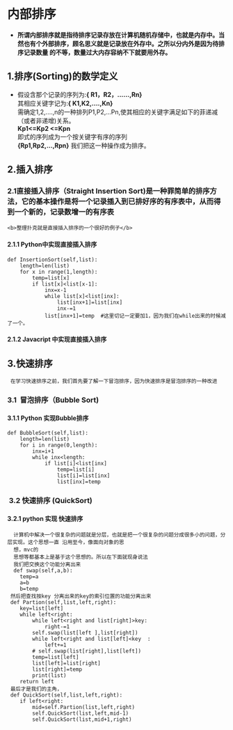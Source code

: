 # 内部排序
-  <b>所谓内部排序就是指待排序记录存放在计算机随机存储中，也就是内存中。当然也有个外部排序，顾名思义就是记录放在外存中。之所以分内外是因为待排序记录数量
  的不等，数量过大内存容纳不下就要用外存。</b>
## 1.排序(Sorting)的数学定义
- 假设含那个记录的序列为:<b>{ R1，R2，......,Rn}</b><br>
  其相应关键字记为:<b>{ K1,K2,....,Kn}</b><br>
  需确定1,2,....,n的一种排列P1,P2,...Pn,使其相应的关键字满足如下的菲递减（或者非递增)关系。<br>
  <b>Kp1<=Kp2 <=Kpn <br></b>
   即式的序列成为一个按关键字有序的序列<br>
   <b>{Rp1,Rp2,...,Rpn}</b> 我们把这一种操作成为排序。
## 2.插入排序
### 2.1直接插入排序（Straight Insertion Sort)是一种罪简单的排序方法，它的基本操作是将一个记录插入到已排好序的有序表中，从而得到一个新的，记录数增一的有序表
	<b>整理扑克就是直接插入排序的一个很好的例子</b>
#### 2.1.1 Python中实现直接插入排序
	def InsertionSort(self,list):
		length=len(list)
		for x in range(1,length):
			temp=list[x]
			if list[x]<list[x-1]:
				inx=x-1
				while list[x]<list[inx]:
					list[inx+1]=list[inx]
					inx-=1
				list[inx+1]=temp  #这里切记一定要加1，因为我们在while出来的时候减了一个。
#### 2.1.2 Javacript 中实现直接插入排序
## 3.快速排序
	 在学习快速排序之前，我们首先要了解一下冒泡排序，因为快速排序是冒泡排序的一种改进
### 3.1  冒泡排序（Bubble Sort)
#### 3.1.1 Python 实现Bubble排序
	def BubbleSort(self,list):
		length=len(list)
		for i in range(0,length):
			inx=i+1
			while inx<length:
				if list[i]<list[inx]
					temp=list[i]
					list[i]=list[inx]
					list[inx]=temp
###  3.2 快速排序 (QuickSort)
#### 3.2.1 python 实现 快速排序
	  计算机中解决一个很复杂的问题就是分层，也就是把一个很复杂的问题分成很多小的问题，分层实现。这个思想一直 沿用至今，像面向对象的思
	  想，mvc的
	  思想等都基本上是基于这个思想的。所以在下面就现身说法
	  我们把交换这个功能分离出来
	  def swap(self,a,b):
	  	temp=a
		a=b
		b=temp
	 然后把查找按key 分离出来的key的索引位置的功能分离出来
	 def Partion(self,list,left,right):
	 	key=list[left]
		while left<right:
			while left<right and list[right]>key:
				right-=1
			self.swap(list[left ],list[right])
			while left<right and list[left]<key  :
				left+=1             
			# self.swap(list[right],list[left])
			temp=list[left]                    
			list[left]=list[right]
			list[right]=temp
			print(list)	
		return left
	 最后才是我们的主角，
	 def QuickSort(self,list,left,right):
		if left<right:
			mid=self.Partion(list,left,right)
			self.QuickSort(list,left,mid-1)
			self.QuickSort(list,mid+1,right)
	
			
			
	
